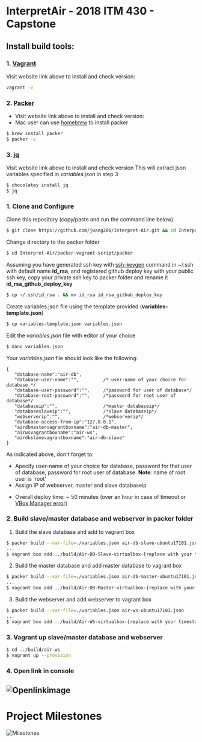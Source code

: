 # InterpretAir - 2018 ITM 430 - Capstone

## Install build tools:
### 1. [Vagrant](https://www.vagrantup.com/)
Visit website link above to install and check version:
```sh
vagrant -v
```
### 2. [Packer](https://www.packer.io/intro/getting-started/install.html "Packer's website")
- Visit website link above to install and check version:
- Mac user can use [homebrew](https://brew.sh/) to install packer
```sh
$ brew install packer
$ packer -v
```
### 3. [jq](https://stedolan.github.io/jq/download/)
Visit website link above to install and check version
This will extract json variables specified in *variables.json* in step 3
```sh
$ chocolatey install jq
$ jq
```
### 1. Clone and Configure
Clone this repository (copy/paste and run the command line below)
```sh
$ git clone https://github.com/jwang206/Interpret-Air.git && cd Interpret-Air/packer-vagrant-script/packer
```
Change directory to the packer folder
```sh
$ cd Interpret-Air/packer-vagrant-script/packer
```
Assuming you have generated ssh key with [ssh-keygen](https://confluence.atlassian.com/bitbucketserver/creating-ssh-keys-776639788.html) command in ~/.ssh with default name **id_rsa**, and registered github deploy key with your public ssh key, copy your private ssh key to packer folder and rename it **id_rsa_github_deploy_key**

 ```sh
$ cp ~/.ssh/id_rsa . && mv id_rsa id_rsa_github_deploy_key
```

Create variables.json file using the template provided (**variables-template.json**)
```sh
$ cp variables-template.json variables.json
```
Edit the *variables.json* file with editor of your choice
```sh
$ nano variables.json
```
Your *variables.json* file should look like the following:
```json5
{
   "database-name":"air-db",
   "database-user-name":"",         /* user-name of your choice for database */
   "database-user-password":"",     /*password for user of database*/
   "database-root-password":"",     /*password for root user of database*/
   "databaseip":"",                 /*master databaseip*/
   "databaseslaveip":"",            /*slave databaseip*/
   "webserverip":"",                /*webserverip*/
   "database-access-from-ip":"127.0.0.1",
   "airdbmastervagrantboxname":"air-db-master",
   "airwsvagrantboxname":"air-ws",
   "airdbslavevagrantboxname":"air-db-slave"
}
```
 As indicated above, don't forget to:
*  Apecify user-name of your choice for database, password for that user of database, password for root user of database. **Note**: name of root user is 'root'
*  Assign IP of webserver, master and slave databaseip

- Overall deploy time: ~ 50 minutes (over an hour in case of timeout or [VBox Manager error](https://github.com/illinoistech-itm/2018-itmt430-5/blob/master/diagrams/Builde%20Error/VBox%20Manager%20error.PNG))

### 2. Build slave/master database and webserver in packer folder
1. Build the slave database and add to vagrant box
```sh
$ packer build --var-file=./variables.json air-db-slave-ubuntu17101.json
...
$ vagrant box add ../build/Air-DB-Slave-virtualbox-[replace with your timestamp].box --name air-db-slave
```

2. Build the master database and add master database to vagrant box
```sh
$ packer build --var-file=./variables.json air-db-master-ubuntu17101.json
...
$ vagrant box add ../build/Air-DB-Master-virtualbox-[replace with your timestamp].box --name air-db-master
```

3. Build the webserver and add webserver to vagrant box
```sh
$ packer build --var-file=./variables.json air-ws-ubuntu17101.json
...
$ vagrant box add ../build/Air-WS-virtualbox-[replace with your timestamp].box --name air-ws
```

### 3. Vagrant up slave/master database and webserver
```sh
$ cd ../build/air-ws
$ vagrant up --provision
```

### 4. Open link in console
![Openlinkimage](https://github.com/illinoistech-itm/2018-itmt430-5/blob/master/diagrams/Project%20Readme%20images/openlink.PNG "Openlink")
---
# Project Milestones
![Milestones](https://github.com/illinoistech-itm/2018-itmt430-5/blob/master/diagrams/Project%20Timeline/milestones.PNG "Milestones")
